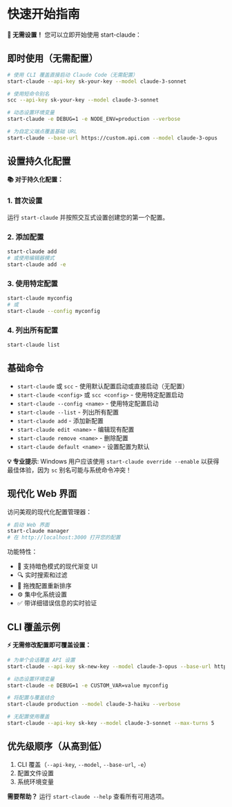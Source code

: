 # 快速开始指南

**🚀 无需设置！** 您可以立即开始使用 start-claude：

## 即时使用（无需配置）

```bash
# 使用 CLI 覆盖直接启动 Claude Code（无需配置）
start-claude --api-key sk-your-key --model claude-3-sonnet

# 使用短命令别名
scc --api-key sk-your-key --model claude-3-sonnet

# 动态设置环境变量
start-claude -e DEBUG=1 -e NODE_ENV=production --verbose

# 为自定义端点覆盖基础 URL
start-claude --base-url https://custom.api.com --model claude-3-opus
```

## 设置持久化配置

**📚 对于持久化配置：**

### 1. 首次设置

运行 `start-claude` 并按照交互式设置创建您的第一个配置。

### 2. 添加配置

```bash
start-claude add
# 或使用编辑器模式
start-claude add -e
```

### 3. 使用特定配置

```bash
start-claude myconfig
# 或
start-claude --config myconfig
```

### 4. 列出所有配置

```bash
start-claude list
```

## 基础命令

- `start-claude` 或 `scc` - 使用默认配置启动或直接启动（无配置）
- `start-claude <config>` 或 `scc <config>` - 使用特定配置启动
- `start-claude --config <name>` - 使用特定配置启动
- `start-claude --list` - 列出所有配置
- `start-claude add` - 添加新配置
- `start-claude edit <name>` - 编辑现有配置
- `start-claude remove <name>` - 删除配置
- `start-claude default <name>` - 设置配置为默认

**💡 专业提示**: Windows 用户应该使用 `start-claude override --enable` 以获得最佳体验，因为 `sc` 别名可能与系统命令冲突！

## 现代化 Web 界面

访问美观的现代化配置管理器：

```bash
# 启动 Web 界面
start-claude manager
# 在 http://localhost:3000 打开您的配置
```

功能特性：

- 🎨 支持暗色模式的现代渐变 UI
- 🔍 实时搜索和过滤
- 📱 拖拽配置重新排序
- ⚙️ 集中化系统设置
- ✅ 带详细错误信息的实时验证

## CLI 覆盖示例

**⚡ 无需修改配置即可覆盖设置：**

```bash
# 为单个会话覆盖 API 设置
start-claude --api-key sk-new-key --model claude-3-opus --base-url https://custom.api.com

# 动态设置环境变量
start-claude -e DEBUG=1 -e CUSTOM_VAR=value myconfig

# 将配置与覆盖结合
start-claude production --model claude-3-haiku --verbose

# 无配置使用覆盖
start-claude --api-key sk-key --model claude-3-sonnet --max-turns 5
```

## 优先级顺序（从高到低）

1. CLI 覆盖（`--api-key`, `--model`, `--base-url`, `-e`）
2. 配置文件设置
3. 系统环境变量

**需要帮助？** 运行 `start-claude --help` 查看所有可用选项。
